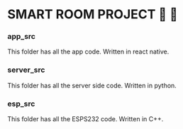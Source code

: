 # SMART ROOM PROJECT 🧠 🚪

### app_src
This folder has all the app code. Written in react native.

### server_src
This folder has all the server side code. Written in python.

### esp_src
This folder has all the ESPS232 code. Written in C++.
